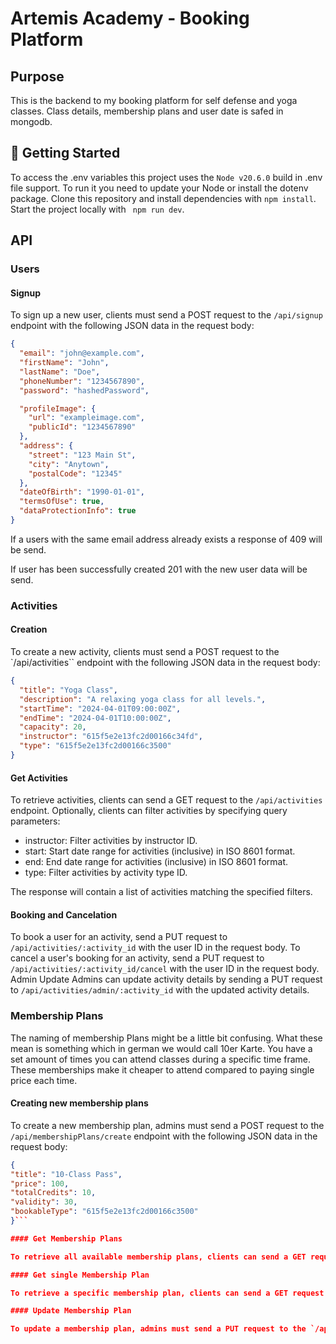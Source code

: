 # Artemis Academy - Booking Platform

## Purpose

This is the backend to my booking platform for self defense and yoga classes. Class details, membership plans and user date is safed in mongodb.

## 🚀 Getting Started

To access the .env variables this project uses the `Node v20.6.0` build in .env file support. To run it you need to update your Node or install the dotenv package.
Clone this repository and install dependencies with `npm install`.
Start the project locally with ` npm run dev`.

## API

### Users

#### Signup

To sign up a new user, clients must send a POST request to the `/api/signup` endpoint with the following JSON data in the request body:

```json
{
  "email": "john@example.com",
  "firstName": "John",
  "lastName": "Doe",
  "phoneNumber": "1234567890",
  "password": "hashedPassword",

  "profileImage": {
    "url": "exampleimage.com",
    "publicId": "1234567890"
  },
  "address": {
    "street": "123 Main St",
    "city": "Anytown",
    "postalCode": "12345"
  },
  "dateOfBirth": "1990-01-01",
  "termsOfUse": true,
  "dataProtectionInfo": true
}
```

If a users with the same email address already exists a response of 409 will be send.

If user has been successfully created 201 with the new user data will be send.

### Activities

#### Creation

To create a new activity, clients must send a POST request to the `/api/activities`` endpoint with the following JSON data in the request body:

```json
{
  "title": "Yoga Class",
  "description": "A relaxing yoga class for all levels.",
  "startTime": "2024-04-01T09:00:00Z",
  "endTime": "2024-04-01T10:00:00Z",
  "capacity": 20,
  "instructor": "615f5e2e13fc2d00166c34fd",
  "type": "615f5e2e13fc2d00166c3500"
}
```

#### Get Activities

To retrieve activities, clients can send a GET request to the `/api/activities` endpoint. Optionally, clients can filter activities by specifying query parameters:

- instructor: Filter activities by instructor ID.
- start: Start date range for activities (inclusive) in ISO 8601 format.
- end: End date range for activities (inclusive) in ISO 8601 format.
- type: Filter activities by activity type ID.

The response will contain a list of activities matching the specified filters.

#### Booking and Cancelation

To book a user for an activity, send a PUT request to ` /api/activities/:activity_id` with the user ID in the request body.
To cancel a user's booking for an activity, send a PUT request to `/api/activities/:activity_id/cancel` with the user ID in the request body.
Admin Update
Admins can update activity details by sending a PUT request to `/api/activities/admin/:activity_id` with the updated activity details.

### Membership Plans

The naming of membership Plans might be a little bit confusing. What these mean is something which in german we would call 10er Karte. You have a set amount of times you can attend classes during a specific time frame. These memberships make it cheaper to attend compared to paying single price each time.

#### Creating new membership plans

To create a new membership plan, admins must send a POST request to the `/api/membershipPlans/create` endpoint with the following JSON data in the request body:

```json
{
"title": "10-Class Pass",
"price": 100,
"totalCredits": 10,
"validity": 30,
"bookableType": "615f5e2e13fc2d00166c3500"
}```

#### Get Membership Plans

To retrieve all available membership plans, clients can send a GET request to the `/api/membershipPlans` endpoint.

#### Get single Membership Plan

To retrieve a specific membership plan, clients can send a GET request to the `/api/membershipPlans/:id` endpoint, where :id is the MongoDB ID of the membership plan.

#### Update Membership Plan

To update a membership plan, admins must send a PUT request to the `/api/membershipPlans/update/:id` endpoint with the updated plan details in the request body.
